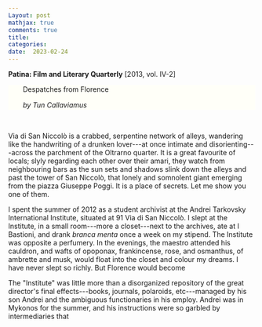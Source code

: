 ```yaml
---
Layout: post
mathjax: true
comments: true
title:
categories:
date:  2023-02-24
---
```


<b>Patina: Film and Literary Quarterly</b> [2013, vol. IV-2]

 <div style="width=75%; background-color: #fffff8 ; padding: 0px 30px;
 border: 0px
 solid black; line-height:1.3;">
 Despatches from Florence <br>
 
<i>by Tun Callaviamus</i> <br>
 </div>

<br>

Via di San Niccolò is a crabbed, serpentine network of alleys, wandering like the handwriting of a
drunken lover---at once
intimate and disorienting---across the parchment of the Oltrarno
quarter. It is a great favourite of locals; slyly regarding each other
over their amari, they watch from neighbouring bars as the sun sets
and shadows slink down the alleys and past the tower of San
Niccolò, that lonely and somnolent giant emerging
from the piazza Giuseppe Poggi. It is a place of secrets.
Let me show you one of them.

I spent the summer of 2012 as a student archivist at the Andrei
Tarkovsky International Institute, situated at 91 Via di San
Niccolò. I slept at the Institute, in a small room---more
a closet---next to the archives, ate at I Bastioni, and drank *branca menta*
once a week on my stipend. The Institute was opposite a perfumery.
In the evenings, the maestro attended his cauldron, and wafts of
opoponax, frankincense, rose, and osmanthus, of ambrette and musk, would
float into the closet and colour my dreams. I have never slept so
richly.
But Florence would become

The "Institute" was little more than a disorganized repository of
the great director's final effects---books, journals, polaroids,
etc---managed by his son Andrei and the ambiguous functionaries in his
employ.
Andrei was in Mykonos for the summer, and his instructions were so
garbled by intermediaries that 

<!--https://www.theflorentine.net/2017/09/08/andrei-tarkovsky-famous-expats/-->
<!-- https://en.wikipedia.org/wiki/Tower_of_San_Niccol%C3%B2,_Florence-->
<!-- www.silenocheloni.com -->
